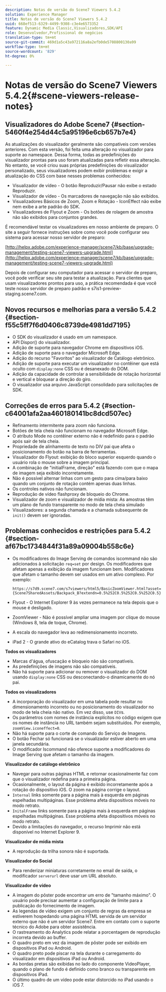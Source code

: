 ```yaml
---
description: Notas de versão do Scene7 Viewers 5.4.2
solution: Experience Manager
title: Notas de versão do Scene7 Viewers 5.4.2
uuid: 668ef513-6329-4499-9308-c3e4e6573352
feature: Dynamic Media Classic,Visualizadores,SDK/API
role: Desenvolvedor,Profissional de negócios
translation-type: tm+mt
source-git-commit: 469d1a5c43a972116a8a2efb0de5708800130a99
workflow-type: tm+mt
source-wordcount: '829'
ht-degree: 0%

---
```



# Notas de versão do Scene7 Viewers 5.4.2{#scene-viewers-release-notes}

## Visualizadores do Adobe Scene7 {#section-5460f4e254d44c5a95196e6cb657b7e4}

As atualizações do visualizador geralmente são compatíveis com versões anteriores. Com esta versão, foi feita uma alteração no visualizador para suporte ao namespace. Dessa forma, todas as predefinições do visualizador prontas para uso foram atualizadas para refletir essa alteração. No entanto, se você criou suas próprias predefinições do visualizador personalizado, seus visualizadores podem exibir problemas e exigir a atualização do CSS com base nesses problemas conhecidos:

* Visualizador de vídeo - O botão Reproduzir/Pausar não exibe o estado Reproduzir.
* Visualizador de vídeo - Os marcadores de navegação não são exibidos.
* Visualizadores Básicos de Zoom, Zoom e Rotação - IconEffect não exibe nem exibe a arte padrão do SDK.
* Visualizadores de Flyout e Zoom - Os botões de rolagem de amostra não são exibidos para conjuntos grandes.

É recomendável testar os visualizadores em nosso ambiente de preparo. O site a seguir fornece instruções sobre como você pode configurar seu sistema para acessar nosso servidor de preparo:

[http://helpx.adobe.com/experience-manager/scene7/kb/base/upgrade-management/testing-scene7-viewers-upgrade.html](http://helpx.adobe.com/experience-manager/scene7/kb/base/upgrade-management/testing-scene7-viewers-upgrade.html)

Depois de configurar seu computador para acessar o servidor de preparo, você pode verificar seu site para testar a atualização. Para clientes que usam visualizadores prontos para uso, a prática recomendada é que você teste nosso servidor de preparo padrão e s7is1-preview-staging.scene7.com.

## Novos recursos e melhorias para a versão 5.4.2 {#section-f55c5ff7f6d0406c8739de4981dd7195}

* O SDK do visualizador é usado em um namespace.
* API Dispor() do visualizador.
* Adição de suporte para navegador Chrome em dispositivos iOS.
* Adição de suporte para o navegador Microsoft Edge.
* Adição do recurso &quot;Favoritos&quot; ao visualizador de Catálogo eletrônico.
* Adição de suporte para executar um visualizador no contêiner que está oculto com `display:none` CSS ou é desanexado do DOM.
* Adição da capacidade de controlar a sensibilidade de rotação horizontal e vertical e bloquear a direção do giro.
* O visualizador usa arquivo JavaScript consolidado para solicitações de SDK.

## Correções de erros para 5.4.2 {#section-c64001afa2aa460180141bc8dcd507ec}

* Refinamento intermitente para zoom não funciona.
* Botões de tela cheia não funcionam no navegador Microsoft Edge.
* O atributo Mode no contêiner externo não é redefinido para o padrão após sair de tela cheia.
* Propriedade de alinhamento de texto no DIV pai que afeta o posicionamento do botão na barra de ferramentas.
* Visualizador do Flyout: exibição do bloco superior esquerdo quando o usuário rola o mouse sobre a imagem principal.
* A combinação de &quot;initialFrame, direção&quot; está fazendo com que o mapa de imagem seja exibido incorretamente.
* Não é possível alternar linhas com um gesto para cima/para baixo quando um conjunto de rotação contém apenas duas linhas.
* Os controles nativos não funcionam.
* Reprodução de vídeo flashproxy de bloqueio do Chrome.
* Visualizador de zoom e visualizador de mídia mista: As amostras têm um plano de fundo transparente no modo de tela cheia simulado
* Visualizadores: a segunda chamada e a chamada subsequente de `init()` devem ser ignoradas.

## Problemas conhecidos e restrições para 5.4.2 {#section-af67bc1734844f31a89a09004b558c6e}

* Os modificadores do Image Serving de comandos iscommand não são adicionados à solicitação `req=set` por design. Os modificadores que afetam apenas a exibição da imagem funcionam bem. Modificadores que afetam o tamanho devem ser usados em um ativo complexo. Por exemplo:

   ```
   https://s7d9.scene7.com/s7viewers/html5/BasicZoomViewer.html?asset= {Scene7SharedAssets/Backpack_B?extendn=0.5%252C0.5%252C0.5%252C0.5}
   ```

* Flyout - O Internet Explorer 9 às vezes permanece na tela depois que o mouse é desligado.
* ZoomViewer - Não é possível ampliar uma imagem por clique do mouse (Windows 8, tela de toque, Chrome).
* A escala do navegador leva ao redimensionamento incorreto.
* iPad 2 - O grande ativo do eCatalog trava o Safari no iOS.

**Todos os visualizadores**

* Marcas d&#39;água, ofuscação e bloqueio não são compatíveis.
* As predefinições de imagens não são compatíveis.
* Não há suporte para adicionar ou remover o visualizador do DOM usando `display:none` CSS ou desconectando-o dinamicamente do nó pai.

**Todos os visualizadores**

* A incorporação do visualizador em uma tabela pode resultar no dimensionamento incorreto ou no posicionamento do visualizador no modo de tela cheia não nativo. Em vez disso, use `DIV`s.
* Os parâmetros com nomes de instância explícitos no código exigem que os nomes de instância no URL também sejam substituídos. Por exemplo, `zoomView.iconeffect=0`.
* Não há suporte para o corte de comando do Serviço de Imagens.
* O botão Fechar só funcionará se o visualizador estiver aberto em uma janela secundária.
* O modificador Iscommand não oferece suporte a modificadores do Image Serving que afetam o tamanho da imagem.

**Visualizador de catálogo eletrônico**

* Navegar para outras páginas HTML e retornar ocasionalmente faz com que o visualizador redefina para a primeira página.
* Ocasionalmente, o layout da página é exibido incorretamente após a rotação do dispositivo iOS. O zoom na página corrige o layout.
* `Internal` links somente para a página mais à esquerda em páginas espelhadas multipáginas. Esse problema afeta dispositivos móveis no modo retrato.
* `InitalFrame` links somente para a página mais à esquerda em páginas espelhadas multipáginas. Esse problema afeta dispositivos móveis no modo retrato.
* Devido a limitações do navegador, o recurso Imprimir não está disponível no Internet Explorer 9.

**Visualizador de mídia mista**

* A reprodução da trilha sonora não é suportada.

**Visualizador do Social**

* Para renderizar miniaturas corretamente no email de saída, o modificador `serverurl` deve usar um URL absoluto.

**Visualizador de vídeo**

* A imagem do pôster pode encontrar um erro de &quot;tamanho máximo&quot;. O usuário pode precisar aumentar a configuração de limite para a publicação do fornecimento de imagem.
* As legendas de vídeo exigem um conjunto de regras da empresa se estiverem hospedando uma página HTML servida de um servidor externo que não é um servidor Scene7. Entre em contato com o suporte técnico do Adobe para obter assistência.
* O rastreamento do Analytics pode relatar a porcentagem de reprodução incorreta devido ao buffer.
* O quadro preto em vez da imagem de pôster pode ser exibido em dispositivos iPad ou Android.
* O quadro preto pode piscar na tela durante o carregamento do visualizador em dispositivos iPad ou Android.
* As bordas pretas são exibidas no lado do componente VideoPlayer, quando o plano de fundo é definido como branco ou transparente em dispositivos iPad.
* O último quadro de um vídeo pode estar distorcido no iPad usando o iOS 7.

